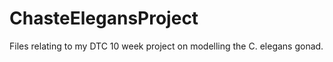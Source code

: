 ChasteElegansProject
====================

Files relating to my DTC 10 week project on modelling the C. elegans gonad.
